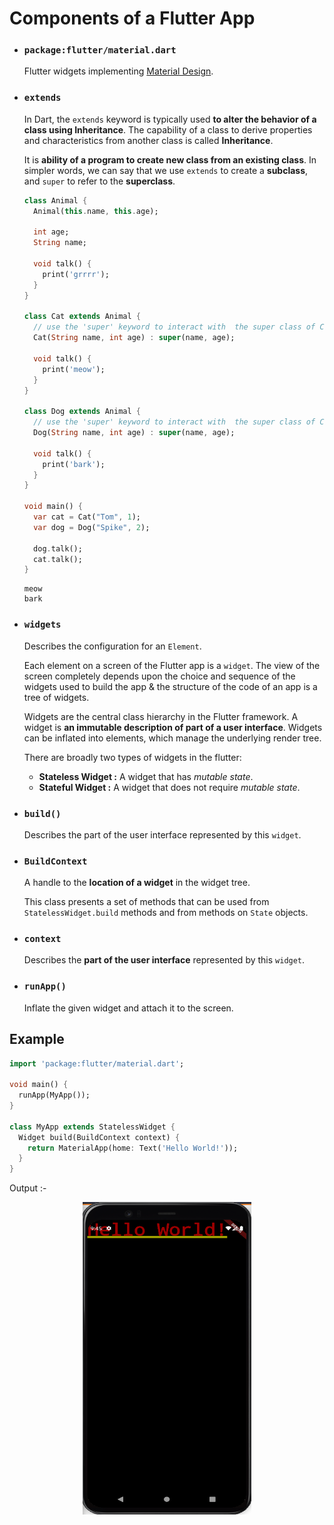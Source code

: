 # Components of a Flutter App

* ### `package:flutter/material.dart`

  Flutter widgets implementing <a href="https://material.io/design">Material Design</a>.


* ### `extends`

  In Dart, the `extends` keyword is typically used **to alter the behavior of a class using Inheritance**.  The capability of a class to derive properties and characteristics from another class is called **Inheritance**.
  
  It is **ability of a program to create new class from an existing class**. In simpler words, we can say that we use `extends` to create a **subclass**, and `super` to refer to the **superclass**.

  ```dart
  class Animal {
    Animal(this.name, this.age);
  
    int age;
    String name;
  
    void talk() {
      print('grrrr');
    }
  }

  class Cat extends Animal {
    // use the 'super' keyword to interact with  the super class of Cat
    Cat(String name, int age) : super(name, age);
  
    void talk() {
      print('meow');
    }
  }

  class Dog extends Animal {
    // use the 'super' keyword to interact with  the super class of Cat
    Dog(String name, int age) : super(name, age);
  
    void talk() {
      print('bark');
    }
  }

  void main() {
    var cat = Cat("Tom", 1);
    var dog = Dog("Spike", 2);
  
    dog.talk();
    cat.talk();
  }
  ```

  ```
  meow
  bark
  ```


* ### `widgets`
  
  Describes the configuration for an `Element`.
  
  Each element on a screen of the Flutter app is a `widget`. The view of the screen completely depends upon the choice and sequence of the widgets used to build the app & the structure of the code of an app is a tree of widgets.

  Widgets are the central class hierarchy in the Flutter framework. A widget is **an immutable description of part of a user interface**. Widgets can be inflated into elements, which manage the underlying render tree.

  There are broadly two types of widgets in the flutter: 
  * **Stateless Widget :** A widget that has *mutable state*.
  * **Stateful Widget :** A widget that does not require *mutable state*.


* ### `build()`

  Describes the part of the user interface represented by this `widget`.

* ### `BuildContext`

  A handle to the **location of a widget** in the widget tree.
  
  This class presents a set of methods that can be used from `StatelessWidget.build` methods and from methods on `State` objects.

* ### `context`

  Describes the **part of the user interface** represented by this `widget`.

* ### `runApp()`

  Inflate the given widget and attach it to the screen.

## Example

```dart
import 'package:flutter/material.dart';

void main() {
  runApp(MyApp());
}

class MyApp extends StatelessWidget {
  Widget build(BuildContext context) {
    return MaterialApp(home: Text('Hello World!'));
  }
}
```

Output :-

<p align="center">
    <img src="../images/output01.png" alt="Output" height="500" width="270">
</p>